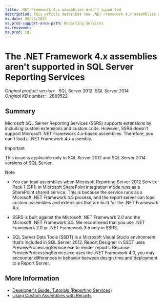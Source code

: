 ```yaml
---
title: .NET Framework 4.x assemblies aren't supported 
description: This article describes how .NET Framework 4.x assemblies aren't supported in SQL Server Reporting Services.
ms.date: 08/24/2022
ms.prod-support-area-path: Reporting Services
ms.reviewer: 
ms.prod: sql
---
```


# The .NET Framework 4.x assemblies aren't supported in SQL Server Reporting Services

_Original product version:_ &nbsp; SQL Server 2012, SQL Server 2014  
_Original KB number:_ &nbsp; 2869522

## Summary

Microsoft SQL Server Reporting Services (SSRS) supports extensions by including custom extensions and custom code. However, SSRS doesn't support Microsoft .NET Framework 4.x-based assemblies. Therefore, you can't load a .NET Framework 4.x assembly.

> [!IMPORTANT]
> This issue is applicable only to SQL Server 2012 and SQL Server 2014 versions of SQL Server.

> [!NOTE]
>
> - You can load assemblies when Microsoft Reporting Server 2012 Service Pack 1 (SP1) in Microsoft SharePoint integration mode runs as a SharePoint shared service. This is because the service runs as a Microsoft .NET Framework 4.5 process, and the report server can load custom assemblies and extensions that are built for the .NET Framework 4.x.
>
> - SSRS is built against the Microsoft .NET Framework 2.0 and the Microsoft .NET Framework 3.5. We recommend that you use .NET Framework 2.0 or .NET Framework 3.5 only in SSRS.
>
> - SQL Server Data Tools (SSDT) is a Microsoft Visual Studio environment that's included in SQL Server 2012. Report Designer in SSDT uses PreviewProcessingService.exe to render reports. Because PreviewProcessingService.exe uses the .NET Framework 4.0, you may encounter differences in behavior between design time and deployment to a Report Server.

## More Information

- [Developer's Guide: Tutorials (Reporting Services)](/previous-versions/sql/sql-server-2008-r2/aa337423(v=sql.105))
- [Using Custom Assemblies with Reports](/sql/reporting-services/custom-assemblies/using-custom-assemblies-with-reports)


